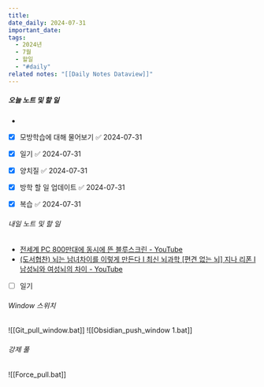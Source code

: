 ```yaml
---
title: 
date_daily: 2024-07-31
important_date: 
tags:
  - 2024년
  - 7월
  - 할일
  - "#daily"
related notes: "[[Daily Notes Dataview]]"
---
```

##### 오늘 노트 및 할 일 
- 
- [x] 모방학습에 대해 물어보기 ✅ 2024-07-31
- [x] 일기 ✅ 2024-07-31
- [x] 양치질 ✅ 2024-07-31
- [x] 방학 할 일 업데이트 ✅ 2024-07-31
- [x] 복습 ✅ 2024-07-31




###### 내일 노트 및 할 일
- [전세계 PC 800만대에 동시에 뜬 블루스크린 - YouTube](https://www.youtube.com/watch?v=hsA9xxMZz3o)
- [(도서협찬) 뇌는 남녀차이를 이렇게 만든다 I 최신 뇌과학 \[편견 없는 뇌\] 지나 리폰 I 남성뇌와 여성뇌의 차이 - YouTube](https://www.youtube.com/watch?v=IwZ6bgboz28)
- [ ] 일기


######  Window 스위치
![[Git_pull_window.bat]]
![[Obsidian_push_window 1.bat]]



###### 강제 풀
![[Force_pull.bat]]